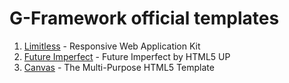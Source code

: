 # G-Framework official templates

1. [Limitless](https://github.com/Acepmon/g-framework-limitless) - Responsive Web Application Kit
2. [Future Imperfect](https://github.com/Acepmon/g-framework-future-imperfect) - Future Imperfect by HTML5 UP
3. [Canvas](https://github.com/Acepmon/g-framework-canvas) - The Multi-Purpose HTML5 Template
